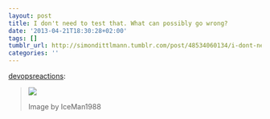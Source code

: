 ```yaml
---
layout: post
title: I don't need to test that. What can possibly go wrong?
date: '2013-04-21T18:30:28+02:00'
tags: []
tumblr_url: http://simondittlmann.tumblr.com/post/48534060134/i-dont-need-to-test-that-what-can-possibly-go-wrong
categories: ''
---
```

<p><a href="http://devopsreactions.tumblr.com/post/48511362536/i-dont-need-to-test-that-what-can-possibly-go-wrong" class="tumblr_blog">devopsreactions</a>:</p>

<blockquote><p><img src="http://i.imgur.com/43sf9NL.gif"/></p>
<p>Image by IceMan1988</p></blockquote>
